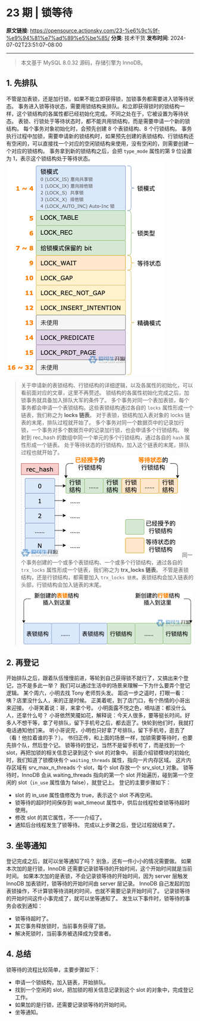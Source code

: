 # 23 期 | 锁等待

**原文链接**: https://opensource.actionsky.com/23-%e6%9c%9f-%e9%94%81%e7%ad%89%e5%be%85/
**分类**: 技术干货
**发布时间**: 2024-07-02T23:51:07-08:00

---

> 本文基于 MySQL 8.0.32 源码，存储引擎为 InnoDB。
## 1. 先排队
不管是加表锁，还是加行锁，如果不能立即获得锁，加锁事务都需要进入锁等待状态。
事务进入锁等待状态，需要用锁结构来排队。和立即获得锁时的锁结构一样，这个锁结构的各属性都已经初始化完成。不同之处在于，它被设置为等待状态。
表锁、行锁处于等待状态时，都不能共用锁结构，而是需要申请一个新的锁结构。
每个事务对象初始化时，会预先创建 8 个表锁结构、8 个行锁结构。
事务执行过程中加锁，需要申请新的锁结构时，如果预先创建的表锁结构、行锁结构还有空闲的，可以直接找一个对应的空闲锁结构来使用，没有空闲的，则需要创建一个对应的锁结构。
事务拿到新的锁结构之后，会把 `type_mode` 属性的第 9 位设置为 1，表示这个锁结构处于等待状态。
![](.img/a71bf3a9.png)
> 关于申请新的表锁结构、行锁结构的详细逻辑，以及各属性的初始化，可以看前面对应的文章，这里不再赘述。
锁结构的各属性初始化完成之后，加锁事务就具备加入排队大军的条件了。
多个事务对同一个表加表锁，每个事务都会申请一个表锁结构。这些表锁结构通过各自的 `locks` 属性形成一个链表，我们称之为 **locks 链表**。
对于表锁，锁结构加入表对象的 locks 链表的末尾，排队过程就开始了。
多个事务对同一个数据页中的记录加行锁，一个事务对多个数据页中的记录加行锁，也会申请多个行锁结构。
映射到 rec_hash 的数组中同一个单元的多个行锁结构，通过各自的 `hash` 属性形成一个链表。
处于等待状态的行锁结构，加入这个链表的末尾，排队过程也就开始了。
![](.img/55086979.png)
同一个事务创建的一个或多个表锁结构、一个或多个行锁结构，通过各自的 `trx_locks` 属性形成一个链表，我们称之为 **trx_locks 链表**。
不管是表锁结构，还是行锁结构，都需要加入 `trx_locks 链表`。表锁结构会加入链表的头部，行锁结构会加入链表的末尾。
![](.img/f6a86b82.png)
## 2. 再登记
开始排队之后，跟着队伍慢慢前进，等轮到自己获得锁不就行了，又搞出来个登记，岂不是多此一举？
我们可以通过生活中的场景来理解一下为什么要弄个登记逻辑。
某个周六，小明去找 Tony 老师剪头发。
距店一步之遥时，打眼一看：咦？店里没什么人，来的正是时候。
正美着呢，到了店门口，有个热情的小哥出来迎接。
小哥笑着说：哥，来拿个号。
小明面露不悦之色，嘀咕道：都没什么人，还拿什么号？
小哥依然笑魇如花，解释说：今天人很多，要等挺长时间。好多人不想干等，拿了号排队，留下手机号之后，都去逛了。快轮到他们时，我就打电话通知他们来。
听小哥说完，小明也只好拿了号排队，留下手机号，逛去了（看！他拉着谁的手？）。
书归正传，和上面的场景一样，加锁需要等待时，也要先排个队，然后登个记。
锁等待的登记，当然不是留手机号了，而是找到一个 slot，再把加锁的相关信息记录到这个 slot 的对象中。
前面介绍锁模块的初始化时，我们知道了锁模块有个 `waiting_threads` 属性，指向一片内存区域。
这片内存区域有 srv_max_n_threads 个 slot，每个 slot 存放一个 srv_slot_t 对象。
锁等待时，InnoDB 会从 waiting_threads 指向的第一个 slot 开始遍历，碰到第一个空闲的 slot（`in_use` 属性值为 false），就登记上。
登记的主要步骤如下：
- slot 的 in_use 属性值修改为 true，表示这个 slot 不再空闲。
- 锁等待的超时时间保存到 wait_timeout 属性中，供后台线程检查锁等待超时使用。
- 修改 slot 的其它属性，不一一介绍了。
- 通知后台线程发生了锁等待。
完成以上步骤之后，登记过程就结束了。
## 3. 坐等通知
登记完成之后，就可以坐等通知了吗？
别急，还有一件小小的情况需要做。
如果本次加的是行锁，InnoDB 还需要记录锁等待的开始时间，这个开始时间就是当前时间。
如果本次加的是表锁，不会记录锁等待的开始时间，因为 server 层触发 InnoDB 加表锁时，锁等待的开始时间由 server 层记录。
InnoDB 自己发起的加表锁操作，不计算锁等待消耗的时间，也就不需要记录开始时间了。
记录锁等待的开始时间这件小事完成了，就可以坐等通知了。
发生以下事件时，锁等待的事务会收到通知：
- 锁等待超时了。
- 其它事务释放锁时，当前事务获得了锁。
- 解决死锁时，当前事务被选择成为受害者。
## 4. 总结
锁等待的流程比较简单，主要步骤如下：
- 申请一个锁结构，加入链表，开始排队。
- 找到一个空闲的 slot，把加锁的相关信息记录到这个 slot 的对象中，完成登记工作。
- 如果加的是行锁，还需要记录锁等待的开始时间。
- 坐等通知。